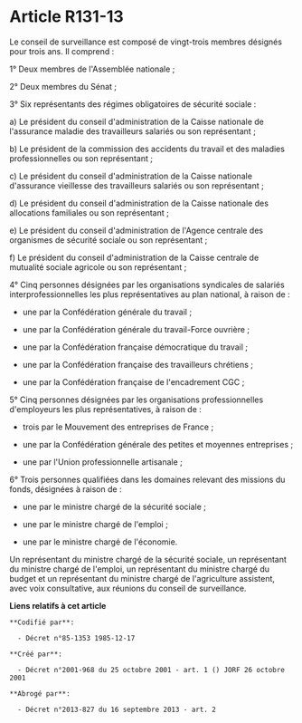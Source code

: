 # Article R131-13

Le conseil de surveillance est composé de vingt-trois membres désignés pour trois ans. Il comprend :

1° Deux membres de l'Assemblée nationale ;

2° Deux membres du Sénat ;

3° Six représentants des régimes obligatoires de sécurité sociale :

a) Le président du conseil d'administration de la Caisse nationale de l'assurance maladie des travailleurs salariés ou son
représentant ;

b) Le président de la commission des accidents du travail et des maladies professionnelles ou son représentant ;

c) Le président du conseil d'administration de la Caisse nationale d'assurance vieillesse des travailleurs salariés ou son
représentant ;

d) Le président du conseil d'administration de la Caisse nationale des allocations familiales ou son représentant ;

e) Le président du conseil d'administration de l'Agence centrale des organismes de sécurité sociale ou son représentant ;

f) Le président du conseil d'administration de la Caisse centrale de mutualité sociale agricole ou son représentant ;

4° Cinq personnes désignées par les organisations syndicales de salariés interprofessionnelles les plus représentatives au
plan national, à raison de :

- une par la Confédération générale du travail ;

- une par la Confédération générale du travail-Force ouvrière ;

- une par la Confédération française démocratique du travail ;

- une par la Confédération française des travailleurs chrétiens ;

- une par la Confédération française de l'encadrement CGC ;

5° Cinq personnes désignées par les organisations professionnelles d'employeurs les plus représentatives, à raison de :

- trois par le Mouvement des entreprises de France ;

- une par la Confédération générale des petites et moyennes entreprises ;

- une par l'Union professionnelle artisanale ;

6° Trois personnes qualifiées dans les domaines relevant des missions du fonds, désignées à raison de :

- une par le ministre chargé de la sécurité sociale ;

- une par le ministre chargé de l'emploi ;

- une par le ministre chargé de l'économie.

Un représentant du ministre chargé de la sécurité sociale, un représentant du ministre chargé de l'emploi, un représentant du
ministre chargé du budget et un représentant du ministre chargé de l'agriculture assistent, avec voix consultative, aux
réunions du conseil de surveillance.

**Liens relatifs à cet article**

	**Codifié par**:

	  - Décret n°85-1353 1985-12-17

	**Créé par**:

	  - Décret n°2001-968 du 25 octobre 2001 - art. 1 () JORF 26 octobre 2001

	**Abrogé par**:

	  - Décret n°2013-827 du 16 septembre 2013 - art. 2
